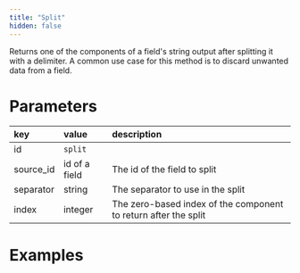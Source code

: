 ```yaml
---
title: "Split"
hidden: false
---
```

Returns one of the components of a field's string output after splitting it with a delimiter. A common use case for this method is to discard unwanted data from a field.

Parameters
====
| key       | value         | description                                                  |
| :-------- | :------------ | :----------------------------------------------------------- |
| id        | `split`       |                                                              |
| source_id | id of a field | The id of the field to split                                 |
| separator | string        | The separator to use in the split                            |
| index     | integer       | The zero-based index of the component to return after the split |

Examples
====

